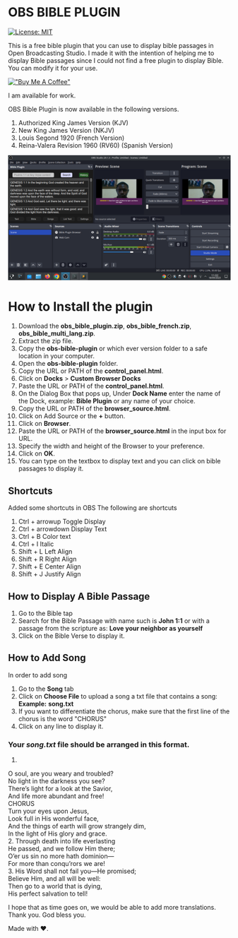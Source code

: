 # OBS BIBLE PLUGIN

[![License: MIT](https://img.shields.io/badge/License-MIT-yellow.svg)](https://opensource.org/licenses/MIT)

This is a free bible plugin that you can use to display bible passages in Open Broadcasting Studio.
I made it with the intention of helping me to display Bible passages since I could not find a free plugin to display Bible.
You can modify it for your use.  

[!["Buy Me A Coffee"](https://www.buymeacoffee.com/assets/img/custom_images/orange_img.png)](https://www.buymeacoffee.com/tosin789)  

I am available for work.

OBS Bible Plugin is now available in the following versions.

1. Authorized King James Version (KJV)
2. New King James Version (NKJV)
3. Louis Segond 1920 (French Version)
4. Reina-Valera Revision 1960 (RV60) (Spanish Version)

![alt text](https://github.com/Tosin-JD/obs-bible-plugin/blob/main/Screenshot_20230918_110233.png)  


# How to Install the plugin
1. Download the **obs_bible_plugin.zip**, **obs_bible_french.zip**, **obs_bible_multi_lang.zip**.
2. Extract the zip file.
3. Copy the **obs-bible-plugin** or which ever version folder to a safe location in your computer.
4. Open the **obs-bible-plugin** folder.
5. Copy the URL or PATH of the **control_panel.html**.
6. Click on **Docks** > **Custom Browser Docks**
7. Paste the URL or PATH of the **control_panel.html**.
8. On the Dialog Box that pops up, Under **Dock Name** enter the name of the Dock, example: **Bible Plugin** or any name of your choice.
9. Copy the URL or PATH of the **browser_source.html**.
10. Click on Add Source or the **+** button.
11. Click on **Browser**.
12. Paste the URL or PATH of the **browser_source.html** in the input box for URL.
13. Specify the width and height of the Browser to your preference.
14. Click on **OK**.
15. You can type on the textbox to display text and you can click on bible passages to display it.


## Shortcuts
Added some shortcuts in OBS
The following are shortcuts
1. Ctrl + arrowup Toggle Display
2. Ctrl + arrowdown Display Text
3. Ctrl + B Color text
4. Ctrl + I Italic
5. Shift + L Left Align
6. Shift + R Right Align
7. Shift + E Center Align
8. Shift + J Justify Align


## How to Display A Bible Passage
1. Go to the Bible tap
2. Search for the Bible Passage with name such is **John 1:1** or with a passage from the scripture as: **Love your neighbor as yourself**
3. Click on the Bible Verse to display it.


## How to Add Song
In order to add song
1. Go to the **Song** tab
2. Click on **Choose File** to upload a song a txt file that contains a song: **Example:** **song.txt**
3. If you want to differentiate the chorus, make sure that the first line of the chorus is the word "CHORUS"
4. Click on any line to display it.

### Your _song.txt_ file should be arranged in this format.
1.
O soul, are you weary and troubled?  
No light in the darkness you see?  
There’s light for a look at the Savior,  
And life more abundant and free!  
CHORUS  
Turn your eyes upon Jesus,  
Look full in His wonderful face,  
And the things of earth will grow strangely dim,  
In the light of His glory and grace.  
2.
Through death into life everlasting  
He passed, and we follow Him there;  
O’er us sin no more hath dominion—  
For more than conqu’rors we are!  
3.
His Word shall not fail you—He promised;  
Believe Him, and all will be well:  
Then go to a world that is dying,  
His perfect salvation to tell!

I hope that as time goes on, we would be able to add more translations. Thank you. God bless you.

Made with ❤️.
